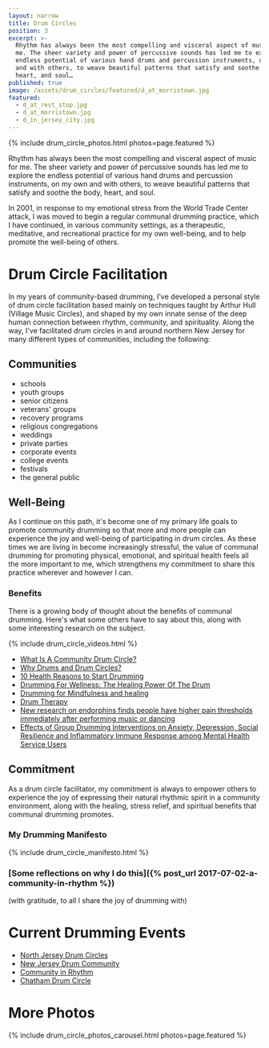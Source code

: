 ```yaml
---
layout: narrow
title: Drum Circles
position: 3
excerpt: >-
  Rhythm has always been the most compelling and visceral aspect of music for
  me. The sheer variety and power of percussive sounds has led me to explore the
  endless potential of various hand drums and percussion instruments, on my own
  and with others, to weave beautiful patterns that satisfy and soothe the body,
  heart, and soul…
published: true
image: /assets/drum_circles/featured/d_at_morristown.jpg
featured:
  - d_at_rest_stop.jpg
  - d_at_morristown.jpg
  - d_in_jersey_city.jpg
---
```


{% include drum_circle_photos.html photos=page.featured %}

Rhythm has always been the most compelling and visceral aspect of music for me. The sheer variety and power of percussive sounds has led me to explore the endless potential of various hand drums and percussion instruments, on my own and with others, to weave beautiful patterns that satisfy and soothe the body, heart, and soul.

In 2001, in response to my emotional stress from the World Trade Center attack, I was moved to begin a regular communal drumming practice, which I have continued, in various community settings, as a therapeutic, meditative, and recreational practice for my own well-being, and to help promote the well-being of others.

# Drum Circle Facilitation
In my years of community-based drumming, I've developed a personal style of drum circle facilitation based mainly on techniques taught by Arthur Hull (Village Music Circles), and shaped by my own innate sense of the deep human connection between rhythm, community, and spirituality. Along the way, I've facilitated drum circles in and around northern New Jersey for many different types of communities, including the following:

## Communities
- schools
- youth groups
- senior citizens
- veterans' groups
- recovery programs
- religious congregations
- weddings
- private parties
- corporate events
- college events
- festivals
- the general public

## Well-Being
As I continue on this path, it's become one of my primary life goals to promote community drumming so that more and more people can experience the joy and well-being of participating in drum circles. As these times we are living in become increasingly stressful, the value of communal drumming for promoting physical, emotional, and spiritual health feels all the more important to me, which strengthens my commitment to share this practice wherever and however I can.

### Benefits
There is a growing body of thought about the benefits of communal drumming. Here's what some others have to say about this, along with some interesting research on the subject.

{% include drum_circle_videos.html %}

- [What Is A Community Drum Circle?](http://remo.com/experience/post/what-is-a-community-drum-circle/)
- [Why Drums and Drum Circles?](http://remo.com/experience/post/why-drums-and-drum-circles/)
- [10 Health Reasons to Start Drumming](https://www.drnorthrup.com/health-benefits-drumming/)
- [Drumming For Wellness: The Healing Power Of The Drum](http://www.healthy.net/scr/article.aspx?Id=2181)
- [Drumming for Mindfulness and healing](https://buddhaweekly.com/drumming-for-mindfulness-drumming-for-healing-mind-and-body-a-simple-way-to-calm-the-monkey-mind-remove-stress-and-heal-how-science-and-different-buddhist-traditions-use-the-drum-for-everything-fr/)
- [Drum Therapy](https://www.thoughtco.com/drum-therapy-1729574)
- [New research on endorphins finds people have higher pain thresholds immediately after performing music or dancing](https://psmag.com/economics/drummers-high-evidence-that-playing-music-releases-endorphins-49578)
- [Effects of Group Drumming Interventions on Anxiety, Depression, Social Resilience and Inflammatory Immune Response among Mental Health Service Users](http://journals.plos.org/plosone/article?id=10.1371%2Fjournal.pone.0151136#authcontrib)

## Commitment
As a drum circle facilitator, my commitment is always to empower others to experience the joy of expressing their natural rhythmic spirit in a community environment, along with the healing, stress relief, and spiritual benefits that communal drumming promotes.

### My Drumming Manifesto
{% include drum_circle_manifesto.html %}

### [Some reflections on why I do this]({% post_url 2017-07-02-a-community-in-rhythm %})
(with gratitude, to all I share the joy of drumming with)

# Current Drumming Events

- [North Jersey Drum Circles](https://www.facebook.com/groups/njdrummers/)
- [New Jersey Drum Community](https://www.facebook.com/pg/njdrumcircles/posts/)
- [Community in Rhythm](https://www.facebook.com/CommunityinRhythm/)
- [Chatham Drum Circle](https://www.facebook.com/chathamdrumcircle/)

# More Photos
{% include drum_circle_photos_carousel.html photos=page.featured %}
